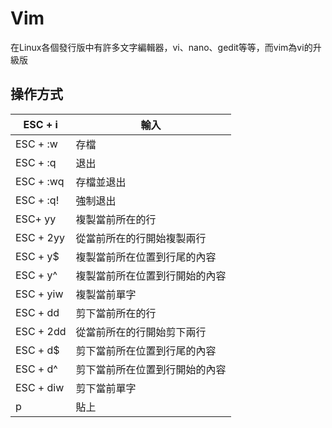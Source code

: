 # Vim

在Linux各個發行版中有許多文字編輯器，vi、nano、gedit等等，而vim為vi的升級版

## 操作方式

| ESC + i | 輸入 |
| --- | --- |
| ESC + :w | 存檔 |
| ESC + :q  | 退出 |
| ESC + :wq | 存檔並退出 |
| ESC + :q! | 強制退出 |
| ESC+ yy | 複製當前所在的行 |
| ESC + 2yy | 從當前所在的行開始複製兩行 |
| ESC + y$ | 複製當前所在位置到行尾的內容 |
| ESC + y^ | 複製當前所在位置到行開始的內容 |
| ESC + yiw | 複製當前單字 |
| ESC + dd | 剪下當前所在的行 |
| ESC + 2dd | 從當前所在的行開始剪下兩行 |
| ESC + d$ | 剪下當前所在位置到行尾的內容 |
| ESC + d^ | 剪下當前所在位置到行開始的內容 |
| ESC + diw | 剪下當前單字 |
| p | 貼上 |